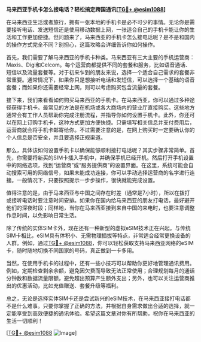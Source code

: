 **马来西亚手机卡怎么接电话？轻松搞定跨国通讯[[TG💪+ @esim1088](https://t.me/s/esim1088)]**

在马来西亚生活或者旅行，拥有一张本地的手机卡是必不可少的事情。无论你是需要接听电话、发送短信还是使用移动数据上网，一张适合自己的手机卡能让你的生活和工作更加便捷。但问题来了，马来西亚的手机卡怎么接电话呢？是不是和国内的操作方式完全不同？别担心，这篇攻略会详细告诉你如何操作。

首先，我们需要了解马来西亚的手机卡种类。马来西亚有三大主要的手机运营商：Maxis、Digi和Celcom。每个运营商都提供不同的套餐和服务，比如语音通话、短信以及流量套餐等。对于初来乍到的朋友来说，选择一个适合自己需求的套餐非常重要。通常情况下，如果你只是想接听电话和发短信，可以选择一个基础的语音套餐；而如果你还需要经常上网，则可以考虑购买包含流量的套餐。

接下来，我们来看看如何购买马来西亚的手机卡。在马来西亚，你可以通过多种途径获得手机卡。最常见的方法是在机场或各大商场内的营业厅直接购买。这些地方通常会有工作人员帮助你完成注册流程，并指导你如何设置手机卡。此外，你还可以在网上订购手机卡，这种方式更加方便快捷。只需填写相关信息并支付费用后，运营商就会将手机卡邮寄给你。不过需要注意的是，在网上购买时一定要确认你的个人信息是否安全，并且要选择正规渠道。

那么，具体该如何设置手机卡以确保能够顺利接打电话呢？其实步骤非常简单。首先，你需要将新买的SIM卡插入手机中，并确保手机已经开机。然后打开手机设置中的网络选项，找到“运营商”或“服务提供商”的设置界面。在这里，系统可能会自动搜索可用的网络信号，如果未能成功连接，你可以手动选择运营商的名字进行连接。一般情况下，只要按照提示一步步操作，很快就能完成设置。

值得注意的是，由于马来西亚与中国之间存在时差（通常是7小时），所以在拨打或接听电话时要注意时间安排。如果你在国内给马来西亚的朋友打电话，最好避开他们的深夜时段；同样地，当你在马来西亚接到来自中国的来电时，也要注意调整作息时间，以免影响日常生活。

除了传统的实体SIM卡外，现在还有一种新型的虚拟eSIM技术正在兴起。与传统SIM卡相比，eSIM具有体积小、无需物理插拔等特点，非常适合经常更换设备的人群。例如，通过[TG💪+ @esim1088](https://t.me/s/esim1088)，你可以轻松获取支持马来西亚网络的eSIM卡，随时随地切换不同国家的号码，真正做到一卡多用。

当然，在使用手机卡的过程中，还有一些小技巧可以帮助你更好地管理通讯费用。例如，定期检查剩余余额，避免因欠费而导致无法正常使用；合理规划每月的通话分钟数和数据流量限额，避免超出预算产生额外支出；另外，也可以关注运营商推出的优惠活动，比如充值赠送、套餐升级等福利。

总之，无论是选择实体SIM卡还是尝试新兴的eSIM技术，在马来西亚接打电话都不是什么难事。只要你掌握了正确的方法，并根据自身需求做出合适的选择，就一定能享受到高效便捷的通讯体验。希望这篇文章对你有所帮助，祝你在马来西亚的生活一切顺利！

[[TG💪+ @esim1088](https://t.me/s/esim1088) ![Image](https://i.postimg.cc/4NQfJmqS/Snipaste-2025-05-13-00-14-12.png)]